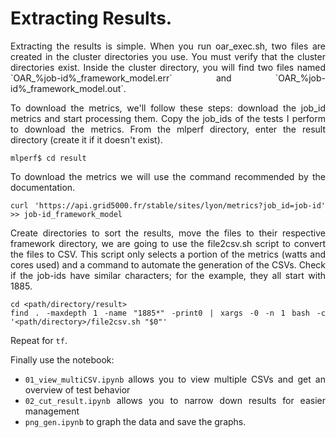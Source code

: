 # Extracting Results.

<div align="justify">
Extracting the results is simple. When you run oar_exec.sh, two files are created in the cluster directories you use. You must verify that the cluster directories exist.
Inside the cluster directory, you will find two files named `OAR_%job-id%_framework_model.err` and `OAR_%job-id%_framework_model.out`.

To download the metrics, we'll follow these steps: download the job_id metrics and start processing them. Copy the job_ids of the tests I perform to download the metrics. From the mlperf directory, enter the result directory (create it if it doesn't exist).
```
mlperf$ cd result
```
To download the metrics we will use the command recommended by the documentation.
```
curl 'https://api.grid5000.fr/stable/sites/lyon/metrics?job_id=job-id' >> job-id_framework_model
```
Create directories to sort the results, move the files to their respective framework directory, we are going to use the file2csv.sh script to convert the files to CSV. This script only selects a portion of the metrics (watts and cores used) and a command to automate the generation of the CSVs. Check if the job-ids have similar characters; for the example, they all start with 1885.
```
cd <path/directory/result>
find . -maxdepth 1 -name "1885*" -print0 | xargs -0 -n 1 bash -c '<path/directory>/file2csv.sh "$0"'
```
Repeat for `tf`.

Finally use the notebook:
- `01_view_multiCSV.ipynb` allows you to view multiple CSVs and get an overview of test behavior
- `02_cut_result.ipynb` allows you to narrow down results for easier management
- `png_gen.ipynb` to graph the data and save the graphs.
</div>
